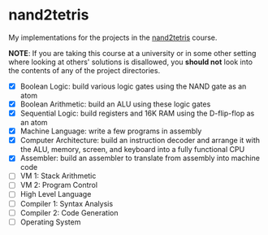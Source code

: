# nand2tetris

My implementations for the projects in the
[nand2tetris](https://www.nand2tetris.org/) course. 

**NOTE**: If you are taking this course at a university or in some other setting
where looking at others' solutions is disallowed, you **should not** look into
the contents of any of the project directories.

- [x] Boolean Logic: build various logic gates using the NAND gate as an atom
- [x] Boolean Arithmetic: build an ALU using these logic gates
- [x] Sequential Logic: build registers and 16K RAM using the D-flip-flop as an atom
- [x] Machine Language: write a few programs in assembly
- [x] Computer Architecture: build an instruction decoder and arrange it with the ALU, memory, screen, and keyboard into a fully functional CPU
- [x] Assembler: build an assembler to translate from assembly into machine code
- [ ] VM 1: Stack Arithmetic
- [ ] VM 2: Program Control
- [ ] High Level Language
- [ ] Compiler 1: Syntax Analysis
- [ ] Compiler 2: Code Generation
- [ ] Operating System
